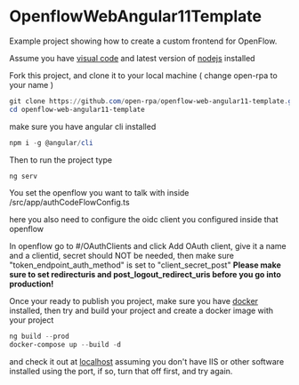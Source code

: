 # OpenflowWebAngular11Template

Example project showing how to create a custom frontend for OpenFlow.

Assume you have [visual code](https://code.visualstudio.com/Download) and latest version of [nodejs](https://nodejs.org/en/download/) installed

Fork this project, and clone it to your local machine ( change open-rpa to your name )

```powershell
git clone https://github.com/open-rpa/openflow-web-angular11-template.git
cd openflow-web-angular11-template
```

make sure you have angular cli installed

```powershell
npm i -g @angular/cli 
```

Then to run the project type

```powershell
ng serv
```

You set the openflow you want to talk with inside /src/app/authCodeFlowConfig.ts

here you also need to configure the oidc client you configured inside that openflow

In openflow go to #/OAuthClients and click Add OAuth client, give it a name and a clientid, secret should NOT be needed, then make sure "token_endpoint_auth_method" is set to "client_secret_post"
**Please make sure to set redirecturis and post_logout_redirect_uris before you go into production!**

Once your ready to publish you project, make sure you have [docker](https://docs.docker.com/get-docker/) installed, then try and build your project and create a docker image with your project

```powershell
ng build --prod
docker-compose up --build -d
```

and check it out at [localhost](http://localhost) assuming you don't have IIS or other software installed using the port, if so, turn that off first, and try again.